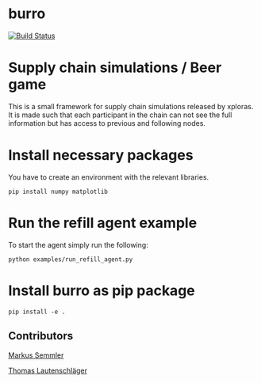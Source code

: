 # burro

[![Build Status](https://travis-ci.org/kosmitive/burro.png?branch=master)](https://travis-ci.org/kosmitive/burro)

# Supply chain simulations / Beer game

This is a small framework for supply chain simulations released by xploras. It is made such that each participant in the
chain can not see the full information but has access to previous and following nodes.

# Install necessary packages

You have to create an environment with the relevant libraries.

```
pip install numpy matplotlib
```

# Run the refill agent example

To start the agent simply run the following:
```
python examples/run_refill_agent.py
```

# Install burro as pip package
```
pip install -e .
```

## Contributors

[Markus Semmler](https://github.com/kosmitive/ )

[Thomas Lautenschläger](https://github.com/thlautenschlaeger/ )
